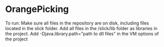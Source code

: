 # OrangePicking

To run: 
Make sure all files in the repository are on disk, including files located in the slick folder. 
Add all files in the /slick/lib folder as libraries in the project.
Add -Djava.library.path="path to dll files" in the VM options of the project
